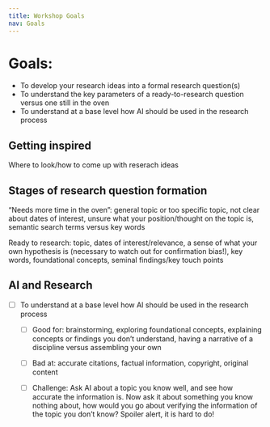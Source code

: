 ```yaml
---
title: Workshop Goals
nav: Goals
---
```


# Goals: 

- To develop your research ideas into a formal research question(s)
- To understand the key parameters of a ready-to-research question versus one still in the oven
- To understand at a base level how AI should be used in the research process

## Getting inspired

Where to look/how to come up with reserach ideas

## Stages of research question formation 

“Needs more time in the oven”: general topic or too specific topic, not clear about dates of interest, unsure what your position/thought on the topic is, semantic search terms versus key words

Ready to research: topic, dates of interest/relevance, a sense of what your own hypothesis is (necessary to watch out for confirmation bias!), key words, foundational concepts, seminal findings/key touch points

## AI and Research

- [ ] To understand at a base level how AI should be used in the research process
    - [ ] Good for: brainstorming, exploring foundational concepts, explaining concepts or findings you don’t understand, having a narrative of a discipline versus assembling your own
    - [ ] Bad at: accurate citations, factual information, copyright, original content 
    - [ ] Challenge: Ask AI about a topic you know well, and see how accurate the information is. Now ask it about something you know nothing about, how would you go about verifying the information of the topic you don’t know? Spoiler alert, it is hard to do!

  
